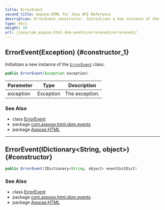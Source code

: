 ```yaml
---
title: ErrorEvent
second_title: Aspose.HTML for Java API Reference
description: ErrorEvent constructor. Initializes a new instance of the ErrorEvent class
type: docs
weight: 10
url: /java/com.aspose.html.dom.events/errorevent/errorevent/
---
```

## ErrorEvent(Exception) {#constructor_1}

Initializes a new instance of the [`ErrorEvent`](../) class.

```java
public ErrorEvent(Exception exception)
```

| Parameter | Type | Description |
| --- | --- | --- |
| exception | Exception | The exception. |

### See Also

* class [ErrorEvent](../)
* package [com.aspose.html.dom.events](../../errorevent/)
* package [Aspose.HTML](../../../)

---

## ErrorEvent(IDictionary&lt;String, object&gt;) {#constructor}

```java
public ErrorEvent(IDictionary<String, object> eventInitDict)
```

### See Also

* class [ErrorEvent](../)
* package [com.aspose.html.dom.events](../../errorevent/)
* package [Aspose.HTML](../../../)
